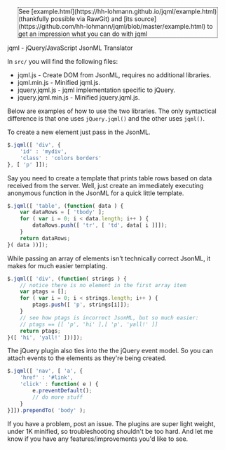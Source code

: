 <div style="width: 90%; margin: auto; border: thin dotted;">
See [example.html](https://hh-lohmann.github.io/jqml/example.html) (thankfully possible via RawGit) and [its source](https://github.com/hh-lohmann/jqml/blob/master/example.html) to get an impression what you can do with jqml
</div>

jqml - jQuery/JavaScript JsonML Translator

In `src/` you will find the following files:

* jqml.js - Create DOM from JsonML, requires no additional libraries.
* jqml.min.js - Minified jqml.js.
* jquery.jqml.js - jqml implementation specific to jQuery.
* jquery.jqml.min.js - Minified jquery.jqml.js.

Below are examples of how to use the two libraries.
The only syntactical difference is that one uses `jQuery.jqml()` and the other uses `jqml()`.

To create a new element just pass in the JsonML.

```javascript
$.jqml([ 'div', {
	'id' : 'mydiv',
	'class' : 'colors borders'
}, [ 'p' ]]);
```

Say you need to create a template that prints table rows based on data received from the server.
Well, just create an immediately executing anonymous function in the JsonML for a quick little template.

```javascript
$.jqml([ 'table', (function( data ) {
	var dataRows = [ 'tbody' ];
	for ( var i = 0; i < data.length; i++ ) {
		dataRows.push([ 'tr', [ 'td', data[ i ]]]);
	}
	return dataRows;
}( data ))]);
```

While passing an array of elements isn't technically correct JsonML, it makes for much easier templating.

```javascript
$.jqml([ 'div', (function( strings ) {
	// notice there is no element in the first array item
	var ptags = [];
	for ( var i = 0; i < strings.length; i++ ) {
		ptags.push([ 'p', strings[i]]);
	}
	// see how ptags is incorrect JsonML, but so much easier:
	// ptags == [[ 'p', 'hi' ],[ 'p', 'yall!' ]]
	return ptags;
}([ 'hi', 'yall!' ]))]);
```

The jQuery plugin also ties into the the jQuery event model.
So you can attach events to the elements as they're being created.

```javascript
$.jqml([ 'nav', [ 'a', {
	'href' : '#link',
	'click' : function( e ) {
		e.preventDefault();
		// do more stuff
	}
}]]).prependTo( 'body' );
```

If you have a problem, post an issue.
The plugins are super light weight, under 1K minified, so troubleshooting shouldn't be too hard.
And let me know if you have any features/improvements you'd like to see.
